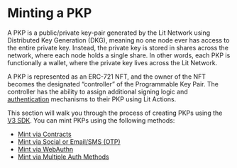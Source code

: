 # Minting a PKP

A PKP is a public/private key-pair generated by the Lit Network using Distributed Key Generation (DKG), meaning no one node ever has access to the entire private key. Instead, the private key is stored in shares across the network, where each node holds a single share. In other words, each PKP is functionally a wallet, where the private key lives across the Lit Network.

A PKP is represented as an ERC-721 NFT, and the owner of the NFT becomes the designated “controller” of the Programmable Key Pair. The controller has the ability to assign additional signing logic and [authentication](../authentication/overview) mechanisms to their PKP using Lit Actions.

This section will walk you through the process of creating PKPs using the [V3 SDK](../migrations/3.0.0/overview.md). You can mint PKPs using the following methods:

- [Mint via Contracts](minting-methods/mint-via-contracts)
- [Mint via Social or Email/SMS (OTP) ](minting-methods/mint-via-social)
- [Mint via WebAuthn](minting-methods/mint-via-web-authn)
- [Mint via Multiple Auth Methods](minting-methods/mint-via-multiple-auth-methods)